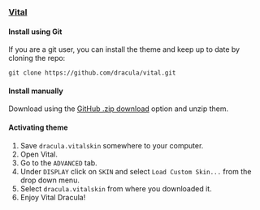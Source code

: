 ### [Vital](https://vital.audio)

#### Install using Git

If you are a git user, you can install the theme and keep up to date by cloning the repo:

    git clone https://github.com/dracula/vital.git

#### Install manually

Download using the [GitHub .zip download](https://github.com/dracula/vital/archive/master.zip) option and unzip them.

#### Activating theme

1. Save `dracula.vitalskin` somewhere to your computer.
2. Open Vital.
3. Go to the `ADVANCED` tab.
4. Under `DISPLAY` click on `SKIN` and select `Load Custom Skin...` from the drop down menu.
5. Select `dracula.vitalskin` from where you downloaded it.
6. Enjoy Vital Dracula!
